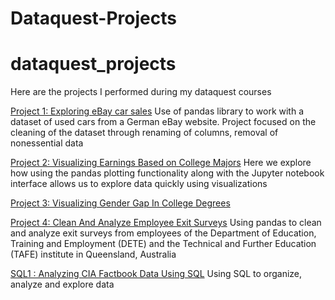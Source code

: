 # Dataquest-Projects
 
# dataquest_projects
 Here are the projects I performed during my dataquest courses

[Project 1: Exploring eBay car sales](https://github.com/Alopias1988/Dataquest-projects/blob/master/P1%20Exploring%20Ebay%20Car%20Sales/P1ebay_cars.ipynb)
Use of pandas library to work with a dataset of used cars from a German eBay website. Project focused on the cleaning of the dataset through renaming of columns, removal of nonessential data

[Project 2: Visualizing Earnings Based on College Majors](https://github.com/Alopias1988/Dataquest-projects/blob/master/P2%20Visualising%20Earnings%20Based%20on%20College%20Majors/P2Vis_earnings.ipynb)
Here we explore how using the pandas plotting functionality along with the Jupyter notebook interface allows us to explore data quickly using visualizations

[Project 3: Visualizing Gender Gap In College Degrees](https://github.com/Alopias1988/Dataquest-projects/blob/master/P3%20Visualizing%20Gender%20Gap%20In%20College%20Degrees%20/P3.ipynb)

[Project 4: Clean And Analyze Employee Exit Surveys](https://github.com/Alopias1988/Dataquest-projects/blob/master/P4%20Clean%20And%20Analyze%20Employee%20Exit%20Surveys/Basics-2.ipynb)
Using pandas to clean and analyze exit surveys from employees of the Department of Education, Training and Employment (DETE) and the Technical and Further Education (TAFE) institute in Queensland, Australia

[SQL1 : Analyzing CIA Factbook Data Using SQL](https://github.com/Alopias1988/Dataquest-projects/blob/master/SQL1%20Analyzing%20CIA%20Factbook%20Data%20Using%20SQL%20%20/Basics.ipynb)
Using SQL to organize, analyze and explore data
